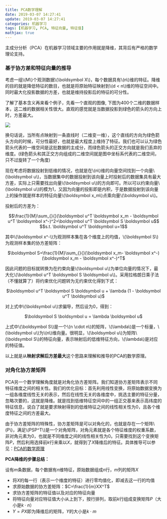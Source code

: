 ```yaml
---
title: PCA数学理解
date: 2019-03-07 14:27:41
update: 2019-03-07 14:27:41
categories: 机器学习
tags: [机器学习, PCA, 特征向量, 特征值]
mathjax: true
---
```



主成分分析（PCA）在机器学习领域主要的作用就是降维，其背后有严格的数学理论支持。

<!-- more -->

### 基于协方差和特征向量的推导

考虑一组\\(M\\)个观测数据\\(\boldsymbol X\\)，每个数据具有\\(n\\)维的特征。降维的目的就是降低特征的数目，也就是将原始特征映射到\\(d < n\\)维的特征空间中。同时最大化投影数据的方差，也就是维持投影后的特征的可分性。

了解了基本含义再来看个例子，先看一个直观的图像, 下图为400个二维的数据样本，这二维的数据相关性很大。直观的感觉就是当数据投影到绿色的箭头的方向上时，方差最大。

![](/images/posts/ml/pca-01.png)

换句话说，当所有点映射到一条直线时（二维变一维），这个直线的方向为绿色箭头方向的时候，可分性最好，也就是最大程度上维持了特征。我们也可以认为绿色箭头代表的一维空间是这批数据的主成分，而绿色箭头的正交方向就是我们丢弃的维度。(绿色箭头和其正交方向组成的二维空间就是图中坐标系代表的二维空间，只不过旋转了一个角度)

现在考虑将数据投射到低维的情况，也就是在\\(n\\)维的向量空间找到一个向量\\(\boldsymbol u\\)，当数据集中的数据投射到该向量上时投射后的数据集具有最大方差，实际上只需要找出向量\\(\boldsymbol u\\)的方向即可。所以可以约束向量\\(\boldsymbol u\\)的模为1，又因为向量的投影即是内积，于是数据投射到该向量上的操作就是样本的特征向量\\(\boldsymbol x_m\\)点乘向量\\(\boldsymbol u\\)。

投射后的方差为：

<div align=center>
$$\frac{1}{M}\sum_{}{}(\boldsymbol u^T \boldsymbol x_m - \boldsymbol  u^T \boldsymbol x^-)^2=\boldsymbol u^T \boldsymbol S \boldsymbol u$$
</div>

<div align=center>
$$s.t. \boldsymbol u^T \boldsymbol u=1$$
</div>

其中\\(\boldsymbol x^-\\)为观测样本集在各个维度上的均值，\\(\boldsymbol S\\)为观测样本集的协方差矩阵：

<div align=center>
$\boldsymbol S=\frac{1}{M}\sum_{}{}(\boldsymbol x_m- \boldsymbol x^-)(\boldsymbol x_m - \boldsymbol x^-)^T$
</div>

因此问题的目标就转换为在约束向量\\(\boldsymbol u\\)为单位向量的情况下，最大化\\(\boldsymbol u^T \boldsymbol S \boldsymbol u\\)。采用拉格朗日乘子法（不懂就算了）将约束优化问题转为无约束优化得到下式：

<div align=center>
$\boldsymbol u^T \boldsymbol S \boldsymbol u + \lambda (1 - \boldsymbol u^T \boldsymbol u)$
</div>

对上式中\\(\boldsymbol u\\)求偏导，然后设为0，得到：

<div align=center>
$\boldsymbol S \boldsymbol u = \lambda \boldsymbol u$
</div>

上式中\\(\boldsymbol S\\)是一个\\(n \cdot n\\)的矩阵，\\(\lambda\\)是一个标量，\\(\boldsymbol u\\)为\\(n\\)维向量。很明显，\\(\boldsymbol u\\)为矩阵\\(\boldsymbol S\\)的特征向量，表示映射后的低维特征方向，\\(\lambda\\)是对应的特征值。

以上就是从**映射求解后方差最大**这个思路来理解和推导的PCA的数学原理。

### 对角化协方差矩阵

PCA另一个数学理解角度就是对角化协方差矩阵。我们知道协方差矩阵表示不同特征维度之间的相关性。我们的优化目标：首先利用线性变换，将原始数据变换为一组各维度线性无关的表示，然后在线性无关的各维度中，挑选主要的特征分量，忽略次要的，这就是降维。就是找到低维特征空间中的一组正交基来表示高纬度的特征信息，说白了就是要求映射得到的低维特征之间的线性相关性为0，且各个维度特征之间的方差最大。

由于协方差矩阵的特殊性，协方差矩阵是可以对角化的，也就是存在一个矩阵\\(P\\)，满足\\(PSP^T\\)是一个对角矩阵，对角元素就是各个特征维度的权重系数，非对角元素为0，也就是不同维度之间的线性相关性为0。只需要找到这个变换矩阵$P$，然后利用选择前$k$行来乘以$X$，就得到了$X$降维后的特征。具体推导可以参见：[PCA的数学原理](https://zhuanlan.zhihu.com/p/21580949)

**PCA降维的步骤总结：**

设有$m$条数据，每个数据有$n$维特征，原始数据组成$n$行，$m$列的矩阵$X$

* 将$X$的每一行（表示一个维度的特征）进行零均值化，即减去这一行的均值
* 求原始数据的协方差矩阵：$C=\frac{1}{m}XX^T$
* 求协方差矩阵的特征值以及对应的特征向量
* 将特征向量对应特征值大小从上到下，按行排列，取前$k$行组成变换矩阵$P$（大小是$k \cdot n$）
* $Y=PX$即为降维后的矩阵，$Y$的大小是$k \cdot m$